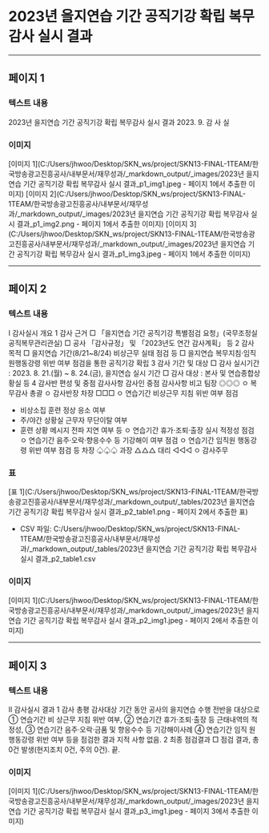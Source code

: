 # 2023년 을지연습 기간 공직기강 확립 복무감사 실시 결과

---

## 페이지 1
### 텍스트 내용
2023년 을지연습 기간
공직기강 확립 복무감사 실시 결과
2023. 9.
감  사  실
### 이미지
[이미지 1](C:/Users/jhwoo/Desktop/SKN_ws/project/SKN13-FINAL-1TEAM/한국방송광고진흥공사/내부문서/재무성과/_markdown_output/_images/2023년 을지연습 기간 공직기강 확립 복무감사 실시 결과_p1_img1.jpeg - 페이지 1에서 추출한 이미지)
[이미지 2](C:/Users/jhwoo/Desktop/SKN_ws/project/SKN13-FINAL-1TEAM/한국방송광고진흥공사/내부문서/재무성과/_markdown_output/_images/2023년 을지연습 기간 공직기강 확립 복무감사 실시 결과_p1_img2.png - 페이지 1에서 추출한 이미지)
[이미지 3](C:/Users/jhwoo/Desktop/SKN_ws/project/SKN13-FINAL-1TEAM/한국방송광고진흥공사/내부문서/재무성과/_markdown_output/_images/2023년 을지연습 기간 공직기강 확립 복무감사 실시 결과_p1_img3.jpeg - 페이지 1에서 추출한 이미지)

---

## 페이지 2
### 텍스트 내용
Ⅰ
 감사실시 개요
 1  감사 근거
 □ 「을지연습 기간 공직기강 특별점검 요청」(국무조정실 공직복무관리관실)
 □ 공사 「감사규정」 및 「2023년도 연간 감사계획」 등
 2  감사 목적
 □ 을지연습 기간(8/21~8/24) 비상근무 실태 점검 등
 □ 을지연습 복무지침·임직원행동강령 위반 여부 점검을 통한 공직기강 확립
 3  감사 기간 및 대상 
 □ 감사 실시기간 : 2023. 8. 21.(월) ~ 8. 24.(금), 을지연습 실시 기간
 □ 감사 대상 : 본사 및 연습종합상황실 등
4  감사반 편성 및 중점 감사사항
감사인
중점 감사사항
비고
팀장 ◎◎◎
ㅇ 복무감사 총괄
ㅇ 감사반장
차장 □□□
ㅇ 연습기간 비상근무 지침 위반 여부 점검
  - 비상소집 훈련 정상 응소 여부
  - 주/야간 상황실 근무자 무단이탈 여부
  - 훈련 상황 메시지 전파 지연 여부 등
ㅇ 연습기간 휴가·조퇴·출장 실시 적정성 점검
ㅇ 연습기간 음주·오락·향응수수 등 기강해이 여부 점검
ㅇ 연습기간 임직원 행동강령 위반 여부 점검 등
차장 ♤♤♤
과장 △△△
대리 ◁◁◁
ㅇ 감사주무
### 표
[표 1](C:/Users/jhwoo/Desktop/SKN_ws/project/SKN13-FINAL-1TEAM/한국방송광고진흥공사/내부문서/재무성과/_markdown_output/_tables/2023년 을지연습 기간 공직기강 확립 복무감사 실시 결과_p2_table1.png - 페이지 2에서 추출한 표)
- CSV 파일: C:/Users/jhwoo/Desktop/SKN_ws/project/SKN13-FINAL-1TEAM/한국방송광고진흥공사/내부문서/재무성과/_markdown_output/_tables/2023년 을지연습 기간 공직기강 확립 복무감사 실시 결과_p2_table1.csv
### 이미지
[이미지 1](C:/Users/jhwoo/Desktop/SKN_ws/project/SKN13-FINAL-1TEAM/한국방송광고진흥공사/내부문서/재무성과/_markdown_output/_images/2023년 을지연습 기간 공직기강 확립 복무감사 실시 결과_p2_img1.jpeg - 페이지 2에서 추출한 이미지)

---

## 페이지 3
### 텍스트 내용
Ⅱ
 감사실시 결과
 1  감사 총평
감사대상 기간 동안 공사의 을지연습 수행 전반을 대상으로 ① 연습기간 비
상근무 지침 위반 여부, ② 연습기간 휴가·조퇴·출장 등 근태내역의 적정성, 
③ 연습기간 음주·오락·금품 및 향응수수 등 기강해이사례 ④ 연습기간 임직
원 행동강령 위반 여부 등을 점검한 결과 지적 사항 없음.
 2  최종 점검결과
 □ 점검 결과, 총 0건 발생(현지조치 0건, 주의 0건).  끝.
### 이미지
[이미지 1](C:/Users/jhwoo/Desktop/SKN_ws/project/SKN13-FINAL-1TEAM/한국방송광고진흥공사/내부문서/재무성과/_markdown_output/_images/2023년 을지연습 기간 공직기강 확립 복무감사 실시 결과_p3_img1.jpeg - 페이지 3에서 추출한 이미지)